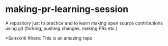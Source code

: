# making-pr-learning-session

A repository just to practice and to learn making open source contributions using git (forking, pushing changes, making PRs etc.)

*Sanskriti Khare: This is an amazing repo
